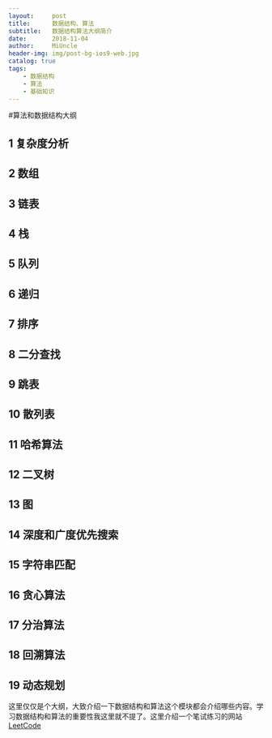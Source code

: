 ```yaml
---
layout:     post
title:      数据结构、算法
subtitle:   数据结构算法大纲简介
date:       2018-11-04
author:     MiUncle
header-img: img/post-bg-ios9-web.jpg
catalog: true
tags:
    - 数据结构
    - 算法
    - 基础知识
---
```


#算法和数据结构大纲

## 1  复杂度分析  
## 2  数组  
## 3  链表  
## 4  栈  
## 5  队列  
## 6  递归  
## 7  排序  
## 8  二分查找  
## 9  跳表  
## 10 散列表  
## 11 哈希算法  
## 12 二叉树  
## 13 图  
## 14 深度和广度优先搜索  
## 15 字符串匹配  
## 16 贪心算法  
## 17 分治算法  
## 18 回溯算法  
## 19 动态规划  
 


 这里仅仅是个大纲，大致介绍一下数据结构和算法这个模块都会介绍哪些内容。学习数据结构和算法的重要性我这里就不提了。这里介绍一个笔试练习的网站[LeetCode][1]



  [1]: https://leetcode-cn.com/